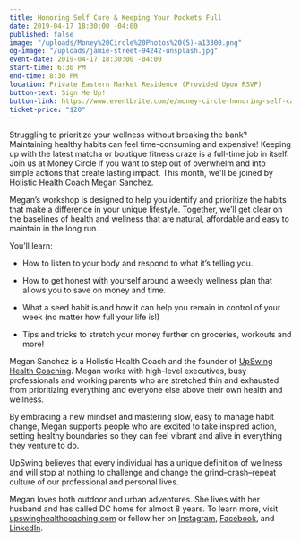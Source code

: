 ```yaml
---
title: Honoring Self Care & Keeping Your Pockets Full
date: 2019-04-17 18:30:00 -04:00
published: false
image: "/uploads/Money%20Circle%20Photos%20(5)-a13300.png"
og-image: "/uploads/jamie-street-94242-unsplash.jpg"
event-date: 2019-04-17 18:30:00 -04:00
start-time: 6:30 PM
end-time: 8:30 PM
location: Private Eastern Market Residence (Provided Upon RSVP)
button-text: Sign Me Up!
button-link: https://www.eventbrite.com/e/money-circle-honoring-self-care-keeping-your-pockets-full-tickets-59004572264
ticket-price: "$20"
---
```


Struggling to prioritize your wellness without breaking the bank? Maintaining healthy habits can feel time-consuming and expensive! Keeping up with the latest matcha or boutique fitness craze is a full-time job in itself. Join us at Money Circle if you want to step out of overwhelm and into simple actions that create lasting impact. This month, we'll be joined by Holistic Health Coach Megan Sanchez.

Megan’s workshop is designed to help you identify and prioritize the habits that make a difference in your unique lifestyle. Together, we’ll get clear on the baselines of health and wellness that are natural, affordable and easy to maintain in the long run.

You’ll learn:

* How to listen to your body and respond to what it’s telling you.

* How to get honest with yourself around a weekly wellness plan that allows you to save on money and time.

* What a seed habit is and how it can help you remain in control of your week (no matter how full your life is!)

* Tips and tricks to stretch your money further on groceries, workouts and more!

Megan Sanchez is a Holistic Health Coach and the founder of [UpSwing Health Coaching](https://upswinghealthcoaching.com/). Megan works with high-level executives, busy professionals and working parents who are stretched thin and exhausted from prioritizing everything and everyone else above their own health and wellness.

By embracing a new mindset and mastering slow, easy to manage habit change, Megan supports people who are excited to take inspired action, setting healthy boundaries so they can feel vibrant and alive in everything they venture to do.

UpSwing believes that every individual has a unique definition of wellness and will stop at nothing to challenge and change the grind–crash–repeat culture of our professional and personal lives.

Megan loves both outdoor and urban adventures. She lives with her husband and has called DC home for almost 8 years. To learn more, visit [upswinghealthcoaching.com](http://upswinghealthcoaching.com/) or follow her on [Instagram](https://www.instagram.com/upswing_hc/), [Facebook](https://www.facebook.com/upswinghc/), and [LinkedIn](https://www.linkedin.com/in/megan-sanchez-8475a924/).